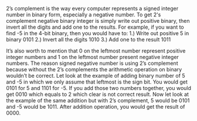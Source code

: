 2’s complement is the way every computer represents a signed integer number in binary form, especially a negative number. 
To get 2's complement negative binary integer is simply write out positive binary, then invert all the digits and add one to the results.
For example, if you want to find -5 in the 4-bit binary, then you would have to:
1.)	Write out positive 5 in binary 
  0101
2.) Invert all the digits
  1010
3.) Add one to the result
  1011

It’s also worth to mention that 0 on the leftmost number represent positive integer numbers and 1 on the leftmost number present negative 
integer numbers. The reason signed negative number is using 2’s complement because without the 2’s complements the arithmetic operation on 
binary wouldn’t be correct. Let look at the example of adding binary number of 5 and -5 in which we only assume that leftmost is the sign 
bit. You would get 0101 for 5 and 1101 for -5. If you add those two numbers together, you would get 0010 which equals to 2 which clear is 
not correct result. Now let look at the example of the same addition but with 2’s complement, 5 would be 0101 and -5 would be 1011. 
After addition operation, you would get the result of 0000. 
